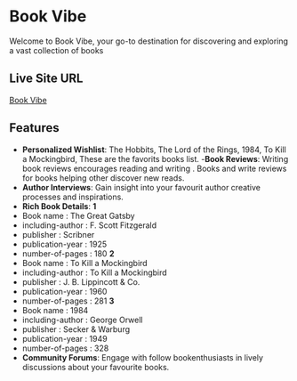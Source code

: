 # Book Vibe

Welcome to Book Vibe, your go-to destination for discovering and exploring a vast collection of books

## Live Site URL
[Book Vibe](https://heroic-liger-76d05c.netlify.app/)

## Features
- **Personalized Wishlist**: The Hobbits, The Lord of the Rings, 1984, To Kill a Mockingbird, These are the favorits books list.
-**Book Reviews**: Writing book reviews encourages reading and writing . Books and write reviews for books helping other discover  new reads.
- **Author Interviews**: Gain insight into your favourit author creative processes and inspirations.
- **Rich Book Details**: 
**1** 
- Book name : The Great Gatsby
- including-author : F. Scott Fitzgerald
- publisher : Scribner
- publication-year : 1925
- number-of-pages : 180
**2**
- Book name : To Kill a Mockingbird
- including-author : To Kill a Mockingbird
- publisher : J. B. Lippincott & Co.
- publication-year : 1960
- number-of-pages : 281
**3**
- Book name : 1984
- including-author : George Orwell
- publisher : Secker & Warburg
- publication-year : 1949
- number-of-pages : 328
- **Community Forums**: Engage with follow bookenthusiasts in lively discussions about your favourite books.